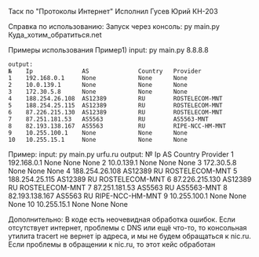 Таск по "Протоколы Интернет"
Исполнил Гусев Юрий КН-203

Справка по использованию:
Запуск через консоль:
py main.py Куда_хотим_обратиться.net

Примеры использования
Пример1)
    input:
    py main.py 8.8.8.8
    
    output:
    №    Ip              AS              Country   Provider
    1    192.168.0.1     None            None      None
    2    10.0.139.1      None            None      None
    3    172.30.5.8      None            None      None
    4    188.254.26.108  AS12389         RU        ROSTELECOM-MNT
    5    188.254.25.115  AS12389         RU        ROSTELECOM-MNT
    6    87.226.215.130  AS12389         RU        ROSTELECOM-MNT
    7    87.251.181.53   AS5563          RU        AS5563-MNT
    8    82.193.138.167  AS5563          RU        RIPE-NCC-HM-MNT
    9    10.255.100.1    None            None      None
    10   10.255.15.1     None            None      None
    
Пример:
    input:
    py main.py urfu.ru
    output:
    №    Ip              AS              Country   Provider
    1    192.168.0.1     None            None      None
    2    10.0.139.1      None            None      None
    3    172.30.5.8      None            None      None
    4    188.254.26.108  AS12389         RU        ROSTELECOM-MNT
    5    188.254.25.115  AS12389         RU        ROSTELECOM-MNT
    6    87.226.215.130  AS12389         RU        ROSTELECOM-MNT
    7    87.251.181.53   AS5563          RU        AS5563-MNT
    8    82.193.138.167  AS5563          RU        RIPE-NCC-HM-MNT
    9    10.255.100.1    None            None      None
    10   10.255.15.1     None            None      None
    
Дополнительно:
    В коде есть неочевидная обработка ошибок.
    Если отсутствует интернет, проблемы с DNS или ещё что-то, то консольная утилита tracert не вернет ip адреса,
    и мы не будем обращаться к nic.ru.
    Если проблемы в обращении к nic.ru, то этот кейс обработан
